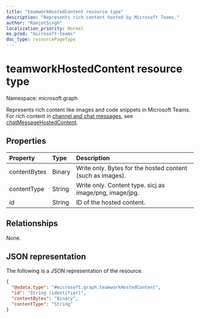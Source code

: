 ```yaml
---
title: "teamworkHostedContent resource type"
description: "Represents rich content hosted by Microsoft Teams."
author: "RamjotSingh"
localization_priority: Normal
ms.prod: "microsoft-teams"
doc_type: resourcePageType
---
```


# teamworkHostedContent resource type

Namespace: microsoft.graph

Represents rich content like images and code snippets in Microsoft Teams. For rich content in [channel and chat messages](chatMessage.md), see [chatMessageHostedContent](chatMessageHostedContent.md).

## Properties
|Property|Type|Description|
|:---|:---|:---|
|contentBytes|Binary|Write only. Bytes for the hosted content (such as images).|
|contentType|String|Write only. Content type. sicj as image/png, image/jpg.|
|id|String|ID of the hosted content.|

## Relationships
None.

## JSON representation
The following is a JSON representation of the resource.
<!-- {
  "blockType": "resource",
  "keyProperty": "id",
  "@odata.type": "microsoft.graph.teamworkHostedContent",
  "openType": false
}
-->
``` json
{
  "@odata.type": "#microsoft.graph.teamworkHostedContent",
  "id": "String (identifier)",
  "contentBytes": "Binary",
  "contentType": "String"
}
```
